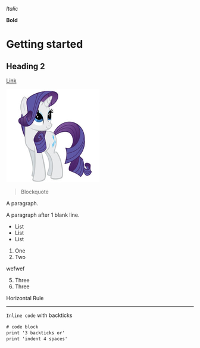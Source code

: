 ﻿*Italic*

**Bold**

# Getting started

## Heading 2

[Link](http://a.com)

![Image](images/pony.jpg)

> Blockquote

A paragraph.

A paragraph after 1 blank line.

* List
* List
* List

1. One
2. Two

wefwef

5. Three
5. Three

Horizontal Rule

---

`Inline code` with backticks

```
# code block
print '3 backticks or'
print 'indent 4 spaces'
```

